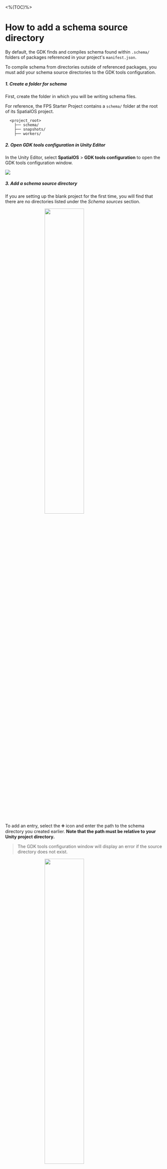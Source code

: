 <%(TOC)%>

# How to add a schema source directory

By default, the GDK finds and compiles schema found within `.schema/` folders of packages referenced in your project's `manifest.json`.

To compile schema from directories outside of referenced packages, you must add your schema source directories to the GDK tools configuration.

##### 1. Create a folder for schema

First, create the folder in which you will be writing schema files.

For reference, the FPS Starter Project contains a `schema/` folder at the root of its SpatialOS project.

```text
  <project_root>
    ├── schema/
    ├── snapshots/
    ├── workers/
```

##### 2. Open GDK tools configuration in Unity Editor

In the Unity Editor, select **SpatialOS** > **GDK tools configuration** to open the GDK tools configuration window.

<img src="{{assetRoot}}assets/blank/schema/select-tools-config.png" style="margin: 0 auto; width: auto; display: block;" />

##### 3. Add a schema source directory

If you are setting up the blank project for the first time, you will find that there are no directories listed under the _Schema sources_ section.

<img src="{{assetRoot}}assets/blank/schema/add-schema-source-before.png" style="margin: 0 auto; width: 50%; display: block;" />

To add an entry, select the ➕ icon and enter the path to the schema directory you created earlier. **Note that the path must be relative to your Unity project directory.**

> The GDK tools configuration window will display an error if the source directory does not exist.

<img src="{{assetRoot}}assets/blank/schema/add-schema-source-after.png" style="margin: 0 auto; width: 50%; display: block;" />

After adding this entry and ensuring that no errors are displayed, select **Save** and close the window.

<%(#Expandable title="What should <code>GdkToolsConfiguration.json</code> look like when I'm done?")%>

```json
{
    "SchemaSourceDirs": [
        "../../schema"
    ],
    "CodegenOutputDir": "Assets/Generated/Source",
    "DescriptorOutputDir": "../../build/assembly/schema",
    "DevAuthTokenDir": "Resources",
    "DevAuthTokenLifetimeDays": 30,
    "SaveDevAuthTokenToFile": false
}
```

<%(/Expandable)%>
